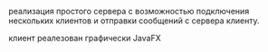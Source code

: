 реализация простого сервера с возможностью подключения нескольких клиентов и отправки сообщений  с сервера клиенту.

клиент реалезован графически JavaFX 